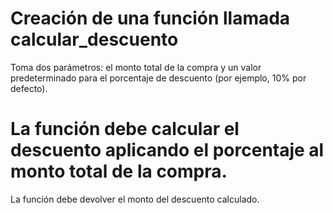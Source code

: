 # Creación de  una función llamada calcular_descuento
Toma dos parámetros: el monto total de la compra y un valor predeterminado para el porcentaje de descuento (por ejemplo, 10% por defecto).

# La función debe calcular el descuento aplicando el porcentaje al monto total de la compra.

La función debe devolver el monto del descuento calculado.
